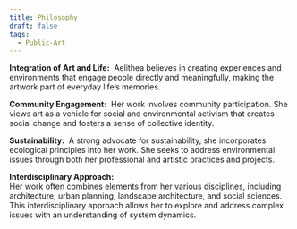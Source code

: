 ```yaml
---
title: Philosophy
draft: false
tags:
  - Public-Art
---
```

**Integration of Art and Life:** 
Aelithea believes in creating experiences and environments that engage people directly and meaningfully, making the artwork part of everyday life’s memories.

**Community Engagement:** 
Her work involves community participation. She views art as a vehicle for social and environmental activism that creates social change and fosters a sense of collective identity.

**Sustainability:** 
A strong advocate for sustainability, she incorporates ecological principles into her work. She seeks to address environmental issues through both her professional and artistic practices and projects.

**Interdisciplinary Approach:**  
Her work often combines elements from her various disciplines, including architecture, urban planning, landscape architecture, and social sciences.
This interdisciplinary approach allows her to explore and address complex issues with an understanding of system dynamics.